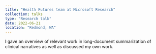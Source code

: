 ```yaml
---
title: "Health Futures team at Microsoft Research"
collection: talks
type: "Research talk"
date: 2022-06-21
location: "Redmond, WA"
---
```


I gave an overview of relevant work in long-document summarization of clinical narratives as well as discussed my own work.
